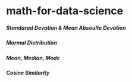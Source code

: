 # math-for-data-science

##### Standarad Devation & Mean Absoulte Devation
##### Mormal Distribution
##### Mean, Median, Mode
##### Cosine Similarity
